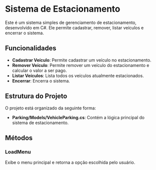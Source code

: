 # Sistema de Estacionamento

Este é um sistema simples de gerenciamento de estacionamento, desenvolvido em C#. Ele permite cadastrar, remover, listar veículos e encerrar o sistema.

## Funcionalidades

- **Cadastrar Veículo**: Permite cadastrar um veículo no estacionamento.
- **Remover Veículo**: Permite remover um veículo do estacionamento e calcular o valor a ser pago.
- **Listar Veículos**: Lista todos os veículos atualmente estacionados.
- **Encerrar**: Encerra o sistema.

## Estrutura do Projeto

O projeto está organizado da seguinte forma:

- **Parking/Models/VehicleParking.cs**: Contém a lógica principal do sistema de estacionamento.

## Métodos

### LoadMenu

Exibe o menu principal e retorna a opção escolhida pelo usuário.

